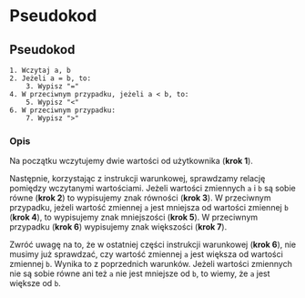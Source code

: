 # Pseudokod

## Pseudokod

```
1. Wczytaj a, b
2. Jeżeli a = b, to:
    3. Wypisz "="
4. W przeciwnym przypadku, jeżeli a < b, to:
    5. Wypisz "<"
6. W przeciwnym przypadku:
    7. Wypisz ">"
```

### Opis

Na początku wczytujemy dwie wartości od użytkownika (**krok 1**). 

Następnie, korzystając z instrukcji warunkowej, sprawdzamy relację pomiędzy wczytanymi wartościami. Jeżeli wartości zmiennych `a` i `b` są sobie równe (**krok 2**) to wypisujemy znak równości (**krok 3**). W przeciwnym przypadku, jeżeli wartość zmiennej `a` jest mniejsza od wartości zmiennej `b` (**krok 4**), to wypisujemy znak mniejszości (**krok 5**). W przeciwnym przypadku (**krok 6**) wypisujemy znak większości (**krok 7**).

Zwróć uwagę na to, że w ostatniej części instrukcji warunkowej (**krok 6**), nie musimy już sprawdzać, czy wartość zmiennej `a` jest większa od wartości zmiennej `b`. Wynika to z poprzednich warunków. Jeżeli wartości zmiennych nie są sobie równe ani też `a` nie jest mniejsze od `b`, to wiemy, że `a` jest większe od `b`.

